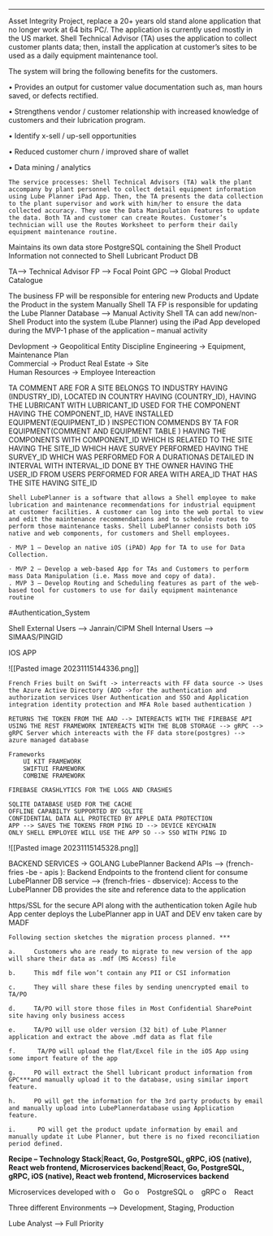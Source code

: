 ___
Asset Integrity Project, replace a 20+ years old stand alone application that no longer work at 64 bits PC/. The application is currently used mostly in the US market. Shell Technical Advisor (TA) uses the application to collect customer plants data; then, install the application at customer’s sites to be used as a daily equipment maintenance tool.

The system will bring the following benefits for the customers.

• Provides an output for customer value documentation such as, man hours saved, or defects rectified.

• Strengthens vendor / customer relationship with increased knowledge of customers and their lubrication program.

• Identify x-sell / up-sell opportunities

• Reduced customer churn / improved share of wallet

• Data mining / analytics

```
The service processes: Shell Technical Advisors (TA) walk the plant accompany by plant personnel to collect detail equipment information using Lube Planner iPad App. Then, the TA presents the data collection to the plant supervisor and work with him/her to ensure the data collected accuracy. They use the Data Manipulation features to update the data. Both TA and customer can create Routes. Customer’s technician will use the Routes Worksheet to perform their daily equipment maintenance routine.
```

Maintains its own data store PostgreSQL containing the Shell Product Information  not connected to Shell Lubricant Product DB 

TA--> Technical Advisor 
FP --> Focal Point 
GPC --> Global Product Catalogue 

The  business FP will be responsible for entering new Products and Update the Product in the system Manually 
Shell TA FP is responsible for updating the Lube Planner Database --> Manual Activity 
Shell TA can add new/non-Shell Product into the system (Lube Planner) using the iPad App developed during the MVP-1 phase of the application – manual activity

Devlopment -> Geopolitical Entity 
Discipline Engineering -> Equipment, Maintenance Plan  
Commercial -> Product 
Real Estate -> Site                                                                                                                                                                                       
Human Resources -> Employee Intereaction  

TA COMMENT ARE FOR A SITE BELONGS TO INDUSTRY HAVING (INDUSTRY_ID), LOCATED IN COUNTRY HAVING (COUNTRY_ID), HAVING THE LUBRICANT WITH LUBRICANT_ID USED FOR THE COMPONENT HAVING THE COMPONENT_ID,  HAVE INSTALLED EQUIPMENT(EQUIPMENT_ID ) INSPECTION COMMENDS BY TA FOR EQUIPMENT(COMMENT AND EQUIPMENT TABLE ) HAVING THE COMPONENTS WITH COMPONENT_ID WHICH IS RELATED TO THE SITE HAVING THE SITE_ID WHICH HAVE SURVEY PERFORMED HAVING THE SURVEY_ID WHICH WAS PERFORMED FOR A DURATIONAS DETAILED IN INTERVAL WITH INTERVAL_ID DONE BY THE OWNER HAVING THE USER_ID FROM USERS PERFORMED FOR AREA WITH AREA_ID THAT HAS THE SITE HAVING SITE_ID 

```
Shell LubePlanner is a software that allows a Shell employee to make lubrication and maintenance recommendations for industrial equipment at customer facilities. A customer can log into the web portal to view and edit the maintenance recommendations and to schedule routes to perform those maintenance tasks. Shell LubePlanner consists both iOS native and web components, for customers and Shell employees.
```

```
· MVP 1 – Develop an native iOS (iPAD) App for TA to use for Data Collection.

· MVP 2 – Develop a web-based App for TAs and Customers to perform mass Data Manipulation (i.e. Mass move and copy of data).
. MVP 3 – Develop Routing and Scheduling features as part of the web-based tool for customers to use for daily equipment maintenance routine
```


#Authentication_System 

Shell External Users --> Janrain/CIPM
Shell Internal Users --> SIMAAS/PINGID


IOS APP 


![[Pasted image 20231115144336.png]]

```
French Fries built on Swift -> interreacts with FF data source -> Uses the Azure Active Directory (ADD ->for the authentication and authorization services User Authentication and SSO and Application integration identity protection and MFA Role based authentication )

RETURNS THE TOKEN FROM THE AAD --> INTEREACTS WITH THE FIREBASE API USING THE REST FRAMEWORK INTEREACTS WITH THE BLOB STORAGE --> gRPC --> gRPC Server which intereacts with the FF data store(postgres) --> azure managed database 

Frameworks 
	UI KIT FRAMEWORK 
	SWIFTUI FRAMEWORK 
	COMBINE FRAMEWORK 

FIREBASE CRASHLYTICS FOR THE LOGS AND CRASHES 

SQLITE DATABASE USED FOR THE CACHE 
OFFLINE CAPABILTY SUPPORTED BY SQLITE 
CONFIDENTIAL DATA ALL PROTECTED BY APPLE DATA PROTECTION 
APP --> SAVES THE TOKENS FROM PING ID --> DEVICE KEYCHAIN 
ONLY SHELL EMPLOYEE WILL USE THE APP SO --> SSO WITH PING ID 
```


![[Pasted image 20231115145328.png]]

BACKEND SERVICES -> GOLANG 
	LubePlanner Backend APIs --> (french-fries -be - apis ): Backend Endpoints to the frontend client for consume 
	LubePlanner DB service --> (french-fries - dbservice): Access to the LubePlanner DB provides the site and reference data to the application

https/SSL for the secure API along with the authentication token 
Agile hub App center deploys the LubePlanner app in UAT and DEV env taken care by MADF 


```
Following section sketches the migration process planned. ***

a.     Customers who are ready to migrate to new version of the app will share their data as .mdf (MS Access) file

b.     This mdf file won’t contain any PII or CSI information

c.     They will share these files by sending unencrypted email to TA/PO

d.     TA/PO will store those files in Most Confidential SharePoint site having only business access

e.     TA/PO will use older version (32 bit) of Lube Planner application and extract the above .mdf data as flat file

f.      TA/PO will upload the flat/Excel file in the iOS App using some import feature of the app

g.     PO will extract the Shell lubricant product information from GPC***and manually upload it to the database, using similar import feature.

h.     PO will get the information for the 3rd party products by email and manually upload into LubePlannerdatabase using Application feature.

i.      PO will get the product update information by email and manually update it Lube Planner, but there is no fixed reconciliation period defined.
```

**Recipe – Technology Stack**|**React, Go, PostgreSQL, gRPC, iOS (native), React web frontend, Microservices backend**|**React, Go, PostgreSQL, gRPC, iOS (native), React web frontend, Microservices backend**

Microservices developed with
o    Go
o    PostgreSQL
o    gRPC
o    React


Three different Environments --> Development, Staging, Production 


Lube Analyst --> Full Priority 

